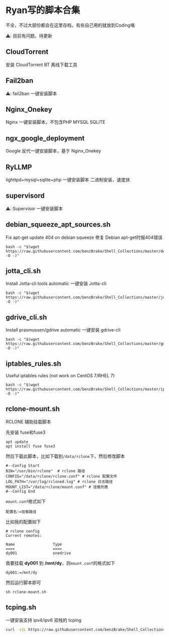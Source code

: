 # Ryan写的脚本合集
不全，不过大部份都会在这里存档，有些自己用的就放到Coding咯

:warning::  目前有问题，待更新

## CloudTorrent

安装 CloudTorrent BT 离线下载工具

## Fail2ban

:warning:: fail2ban 一键安装脚本

## Nginx_Onekey
Nginx 一键安装脚本，不包含PHP MYSQL SQLITE

## ngx_google_deployment
Google 反代一键安装脚本，基于 Nginx_Onekey

## RyLLMP

lighttpd+mysql+sqlite+php 一键安装脚本
二进制安装，速度快

## supervisord
:warning:: Supervisor 一键安装脚本

## debian_squeeze_apt_sources.sh
Fix apt-get update 404 on debian squeeze
修复 Debian apt-get时报404错误
```shell
bash -c "$(wget https://raw.githubusercontent.com/benzBrake/Shell_Collections/master/debian_squeeze_apt_sources.sh -O -)"
```

## jotta_cli.sh
Install Jotta-cli tools automatic
一键安装 Jotta-cli
```shell
bash -c "$(wget https://raw.githubusercontent.com/benzBrake/Shell_Collections/master/jotta_cli.sh -O -)"
```

## gdrive_cli.sh
Install prasmussen/gdrive automatic
一键安装 gdrive-cli
```shell
bash -c "$(wget https://raw.githubusercontent.com/benzBrake/Shell_Collections/master/gdrive_cli.sh -O -)"
```
## iptables_rules.sh
Useful iptables rules (not work on CentOS 7/RHEL 7)
```shell
bash -c "$(wget https://raw.githubusercontent.com/benzBrake/Shell_Collections/master/iptables_rules.sh -O -)"
```

## rclone-mount.sh

RCLONE 辅助挂载脚本

先安装 fuse和fuse3

```shell
apt update
apt install fuse fuse3
```

然后下载此脚本，比如下载到`/data/rclone`下，然后修改脚本

```shell
#--Config Start
BIN="/usr/bin/rclone"  # rclone 路径
CONFIG="/data/rclone/rclone.conf" # rclone 配置文件
LOG_PATH="/var/log/rcloned.log" # rclone 日志路径
MOUNT_LIST="/data/rclone/mount.conf" # 挂载列表
#--Config End
```

`mount.conf`格式如下

```
配置名:=挂载路径
```

比如我的配置如下

```shell
# rclone config
Current remotes:

Name                 Type
====                 ====
dy001                onedrive
```

我要挂载 **dy001** 到 **/mnt/dy**，则`mount.conf`的格式如下

```
dy001:=/mnt/dy
```

然后运行脚本即可

```shell
sh rclone-mount.sh
```

## tcping.sh

一键安装支持 ipv4/ipv6 双栈的 tcping

```bash
curl -sSL https://raw.githubusercontent.com/benzBrake/Shell_Collections/master/tcping.sh | sh
```
